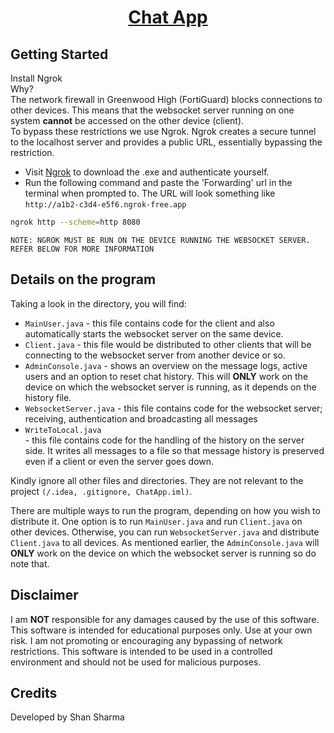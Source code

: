 <p align="center">
  <a href="https:/github.com/Awe03/ChatAppGr11">
    <h1 align="center">Chat App</h1>
  </a>
</p>

## Getting Started
Install Ngrok<br>
Why?<br>
The network firewall in Greenwood High (FortiGuard) blocks connections to other devices. This means that the websocket server running on one system **cannot** be accessed on the other device (client).<br>
To bypass these restrictions we use Ngrok. Ngrok creates a secure tunnel to the localhost server and provides a public URL, essentially bypassing the restriction.<br>

- Visit [Ngrok](https://ngrok.com/download) to download the .exe and authenticate yourself.
- Run the following command and paste the 'Forwarding' url in the terminal when prompted to. The URL will look something like `http://a1b2-c3d4-e5f6.ngrok-free.app`
```bash
ngrok http --scheme=http 8080
```
`NOTE: NGROK MUST BE RUN ON THE DEVICE RUNNING THE WEBSOCKET SERVER. REFER BELOW FOR MORE INFORMATION`

## Details on the program
Taking a look in the directory, you will find:
- `MainUser.java` - this file contains code for the client and also automatically starts the websocket server on the same device.
- `Client.java` - this file would be distributed to other clients that will be connecting to the websocket server from another device or so.
- `AdminConsole.java` -  shows an overview on the message logs, active users and an option to reset chat history. This will **ONLY** work on the device on which the websocket server is running, as it depends on the history file.
- `WebsocketServer.java` - this file contains code for the websocket server; receiving, authentication and broadcasting all messages
- `WriteToLocal.java` <br> - this file contains code for the handling of the history on the server side. It writes all messages to a file so that message history is preserved even if a client or even the server goes down.

Kindly ignore all other files and directories. They are not relevant to the project `(/.idea, .gitignore, ChatApp.iml)`.

There are multiple ways to run the program, depending on how you wish to distribute it. One option is to run `MainUser.java` and run `Client.java` on other devices. Otherwise, you can run `WebsocketServer.java` and distribute `Client.java` to all devices.
As mentioned earlier, the `AdminConsole.java` will **ONLY** work on the device on which the websocket server is running so do note that.


## Disclaimer

I am **NOT** responsible for any damages caused by the use of this software. This software is intended for educational purposes only. Use at your own risk. I am not promoting or encouraging any bypassing of network restrictions. This software is intended to be used in a controlled environment and should not be used for malicious purposes.

## Credits

Developed by Shan Sharma